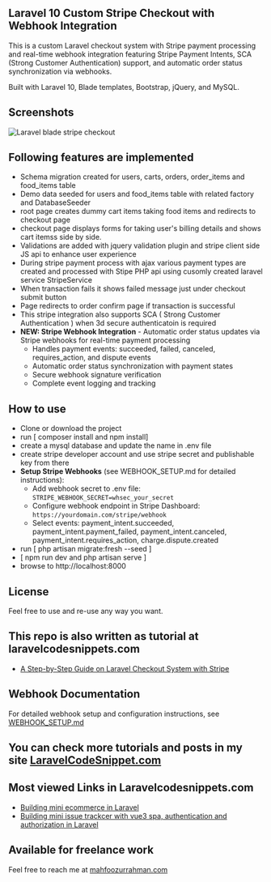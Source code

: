 ## Laravel 10 Custom Stripe Checkout with Webhook Integration

This is a custom Laravel checkout system with Stripe payment processing and real-time webhook integration featuring Stripe Payment Intents, SCA (Strong Customer Authentication) support, and automatic order status synchronization via webhooks. 

Built with Laravel 10, Blade templates, Bootstrap, jQuery, and MySQL. 

## Screenshots

![Laravel blade stripe checkout](https://laravelcs.com/images/github/laravel-blade-stripe-checkout.png)

## Following features are implemented

- Schema migration created for users, carts, orders, order_items and food_items table
- Demo data seeded for users and food_items table with related factory and DatabaseSeeder
- root page creates dummy cart items taking food items and redirects to checkout page
- checkout page displays forms for taking user's billing details and shows cart itemss side by side.
- Validations are added with jquery validation plugin and stripe client side JS api to enhance user experience
- During stripe payment process with ajax various payment types are created and processed with Stipe PHP api using cusomly created laravel service StripeService  
- When transaction fails it shows failed message just under checkout submit button
- Page redirects to order confirm page if transaction is successful
- This stripe integration also supports SCA ( Strong Customer Authentication ) when 3d secure authenticatoin is required
- **NEW: Stripe Webhook Integration** - Automatic order status updates via Stripe webhooks for real-time payment processing
  - Handles payment events: succeeded, failed, canceled, requires_action, and dispute events
  - Automatic order status synchronization with payment states
  - Secure webhook signature verification
  - Complete event logging and tracking


## How to use

- Clone or download the project
- run [ composer install and npm install]
- create a mysql database and update the name in .env file
- create stripe developer account and use stripe secret and publishable key from there
- **Setup Stripe Webhooks** (see WEBHOOK_SETUP.md for detailed instructions):
  - Add webhook secret to .env file: `STRIPE_WEBHOOK_SECRET=whsec_your_secret`
  - Configure webhook endpoint in Stripe Dashboard: `https://yourdomain.com/stripe/webhook`
  - Select events: payment_intent.succeeded, payment_intent.payment_failed, payment_intent.canceled, payment_intent.requires_action, charge.dispute.created
- run [ php artisan migrate:fresh --seed ]
- [ npm run dev and php artisan serve ]
- browse to http://localhost:8000


## License
Feel free to use and re-use any way you want.

## This repo is also written as tutorial at laravelcodesnippets.com 
- [A Step-by-Step Guide on Laravel Checkout System with Stripe](https://laravelcs.com/communities/projects/topics/stripe/posts/192)

## Webhook Documentation
For detailed webhook setup and configuration instructions, see [WEBHOOK_SETUP.md](WEBHOOK_SETUP.md)



## You can check more tutorials and posts in my site [LaravelCodeSnippet.com](https://laravelcs.com)

## Most viewed Links in Laravelcodesnippets.com

- [Building mini ecommerce in Laravel](https://laravelcs.com/communities/projects/topics/mini-ecommerce/posts/113)
- [Building mini issue trackcer with vue3 spa, authentication and authorization in Laravel](https://laravelcs.com/communities/projects/topics/mini-issue-tracker/posts/159)

## Available for freelance work
Feel free to reach me at [mahfoozurrahman.com](https://www.mahfoozurrahman.com)
